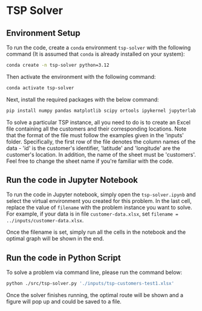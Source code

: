 # TSP Solver

## Environment Setup

To run the code, create a `conda` environment `tsp-solver` with the following command (It is assumed that `conda` is already installed on your system):

```bash
conda create -n tsp-solver python=3.12
```

Then activate the environment with the following command:

```bash
conda activate tsp-solver
```

Next, install the required packages with the below command:

```bash
pip install numpy pandas matplotlib scipy ortools ipykernel jupyterlab openpyxl networkx
```

To solve a particular TSP instance, all you need to do is to create an Excel file containing all the customers and their corresponding locations.
Note that the format of the file must follow the examples given in the 'inputs' folder.
Specifically, the first row of the file denotes the column names of the data - 'id' is the customer's identifier, 'latitude' and 'longitude' are the customer's location.
In addition, the name of the sheet must be 'customers'.
Feel free to change the sheet name if you're familiar with the code.

## Run the code in Jupyter Notebook

To run the code in Jupyter notebook, simply open the `tsp-solver.ipynb` and select the virtual environment you created for this problem.
In the last cell, replace the value of `filename` with the problem instance you want to solve.
For example, if your data is in file `customer-data.xlsx`, set `filename = ../inputs/customer-data.xlsx`.

Once the filename is set, simply run all the cells in the notebook and the optimal graph will be shown in the end.

## Run the code in Python Script

To solve a problem via command line, please run the command below:

```bash
python ./src/tsp-solver.py './inputs/tsp-customers-test1.xlsx'
```

Once the solver finishes running, the optimal route will be shown and a figure will pop up and could be saved to a file.
